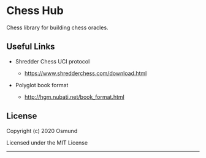 # Chess Hub
Chess library for building chess oracles.


## Useful Links

* Shredder Chess UCI protocol
    * https://www.shredderchess.com/download.html

* Polyglot book format
    * http://hgm.nubati.net/book_format.html


## License

Copyright (c) 2020 Osmund

Licensed under the MIT License

------